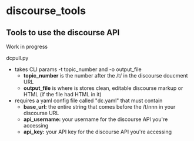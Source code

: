 # discourse_tools
## Tools to use the discourse API
Work in progress

dcpull.py
 - takes CLI params -t topic_number and -o output_file
   - **topic_number** is the number after the /t/ in the discourse doucment URL
   - **output_file** is where is stores clean, editable discourse markup or HTML (if the file had HTML in it)
 - requires a yaml config file called "dc.yaml" that must contain
   - **base_url:** the entire string that comes before the /t/nnn in your discourse URL
   - **api_username:** your username for the discourse API you're accessing
   - **api_key:** your API key for the discourse API you're accessing
    
    
